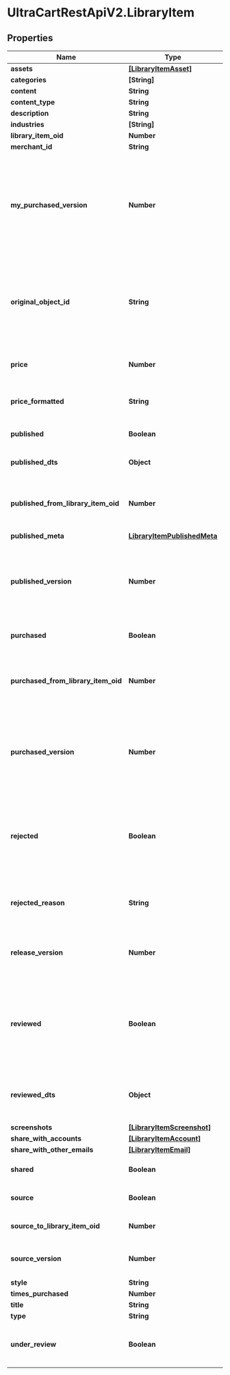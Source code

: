 # UltraCartRestApiV2.LibraryItem

## Properties
Name | Type | Description | Notes
------------ | ------------- | ------------- | -------------
**assets** | [**[LibraryItemAsset]**](LibraryItemAsset.md) |  | [optional] 
**categories** | **[String]** |  | [optional] 
**content** | **String** |  | [optional] 
**content_type** | **String** |  | [optional] 
**description** | **String** |  | [optional] 
**industries** | **[String]** |  | [optional] 
**library_item_oid** | **Number** |  | [optional] 
**merchant_id** | **String** |  | [optional] 
**my_purchased_version** | **Number** | If this is a public item and the merchant has already purchased it, this is their version.  If not yet purchased, this will be zero.  This value will only be populated during a searchPublicItems() call. | [optional] 
**original_object_id** | **String** | This id points to the original object that was added to the library. For flows and campaigns, this is a uuid string.  For upsells, it is an oid integer.  For transactional_emails, it is an email name. | [optional] 
**price** | **Number** | The price of the published item.  Null for any private library items. | [optional] 
**price_formatted** | **String** | The formatted price of the published item.  Null for any private library items. | [optional] 
**published** | **Boolean** | True if this library item is a published item (not source) | [optional] 
**published_dts** | **Object** | The timestamp of the last published version | [optional] 
**published_from_library_item_oid** | **Number** | The source item used to publish this item.  This allows for comparisons between source and published | [optional] 
**published_meta** | [**LibraryItemPublishedMeta**](LibraryItemPublishedMeta.md) |  | [optional] 
**published_version** | **Number** | The source version when this item was published.  This allows for out-of-date alerts to be shown when there is a difference between source and published | [optional] 
**purchased** | **Boolean** | True if this library item has been purchased | [optional] 
**purchased_from_library_item_oid** | **Number** | The published item that was purchased to make this item.  This allows for comparisons between published and purchased | [optional] 
**purchased_version** | **Number** | The published version when this item was purchased.  This allows for out-of-date alerts to be shown when there is a difference between published and purchased | [optional] 
**rejected** | **Boolean** | Any published library reviewed by UltraCart staff for malicious or inappropriate content will have this flag set to true.  This is always false for non-published items | [optional] 
**rejected_reason** | **String** | Any rejected published item will have this field populated with the reason. | [optional] 
**release_version** | **Number** | This counter records how many times a library item has been published.  This is used to show version history. | [optional] 
**reviewed** | **Boolean** | Any published library items must be reviewed by UltraCart staff for malicious content.  This flag shows the status of that review.  This is always false for non-published items | [optional] 
**reviewed_dts** | **Object** | This is the timestamp for a published items formal review by UltraCart staff for malicious content. | [optional] 
**screenshots** | [**[LibraryItemScreenshot]**](LibraryItemScreenshot.md) |  | [optional] 
**share_with_accounts** | [**[LibraryItemAccount]**](LibraryItemAccount.md) |  | [optional] 
**share_with_other_emails** | [**[LibraryItemEmail]**](LibraryItemEmail.md) |  | [optional] 
**shared** | **Boolean** | True if this item is shared from another merchant account | [optional] 
**source** | **Boolean** | True if this library item has been published | [optional] 
**source_to_library_item_oid** | **Number** | This oid points to the published library item, if there is one. | [optional] 
**source_version** | **Number** | The version of this item.  Increment every time the item is saved. | [optional] 
**style** | **String** |  | [optional] 
**times_purchased** | **Number** |  | [optional] 
**title** | **String** |  | [optional] 
**type** | **String** |  | [optional] 
**under_review** | **Boolean** | True if this library item was published but is awaiting review from UltraCart staff. | [optional] 


